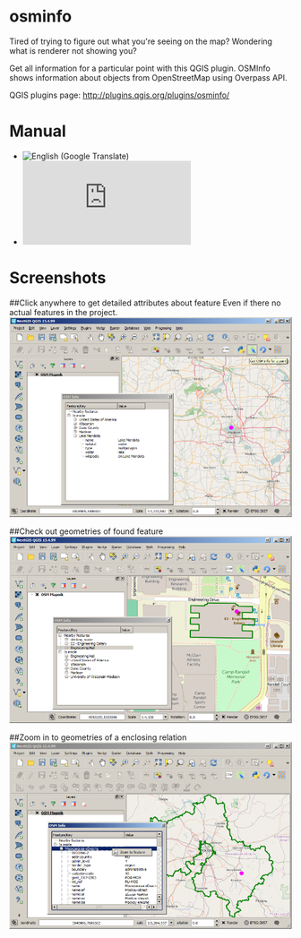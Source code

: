 # osminfo
Tired of trying to figure out what you're seeing on the map?
Wondering what is renderer not showing you?

Get all information for a particular point with this QGIS plugin. OSMInfo shows information about objects from OpenStreetMap using Overpass API.

QGIS plugins page: http://plugins.qgis.org/plugins/osminfo/

# Manual

* ![English](https://translate.google.com/translate?sl=ru&tl=en&js=y&prev=_t&hl=en&ie=UTF-8&u=http%3A%2F%2Fgis-lab.info%2Fqa%2Fosminfo.html&edit-text=) (Google Translate)
* ![Russian](http://gis-lab.info/qa/osminfo.html)

# Screenshots

##Click anywhere to get detailed attributes about feature
Even if there no actual features in the project.
![Example1](/img/example1.png)

##Check out geometries of found feature
![Example2](/img/example2.png)

##Zoom in to geometries of a enclosing relation
![Example3](/img/example3.png)
